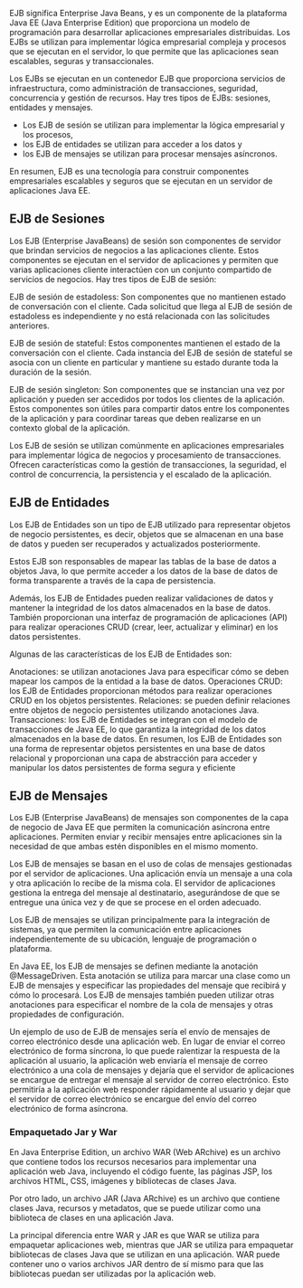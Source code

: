 EJB significa Enterprise Java Beans, y es un componente de la plataforma Java EE (Java Enterprise Edition) que proporciona un modelo de programación para desarrollar aplicaciones empresariales distribuidas. Los EJBs se utilizan para implementar lógica empresarial compleja y procesos que se ejecutan en el servidor, lo que permite que las aplicaciones sean escalables, seguras y transaccionales.

Los EJBs se ejecutan en un contenedor EJB que proporciona servicios de infraestructura, como administración de transacciones, seguridad, concurrencia y gestión de recursos. 
Hay tres tipos de EJBs: sesiones, entidades y mensajes. 
- Los EJB de sesión se utilizan para implementar la lógica empresarial y los procesos, 
- los EJB de entidades se utilizan para acceder a los datos y 
- los EJB de mensajes se utilizan para procesar mensajes asíncronos.

En resumen, EJB es una tecnología para construir componentes empresariales escalables y seguros que se ejecutan en un servidor de aplicaciones Java EE.

## EJB de Sesiones

Los EJB (Enterprise JavaBeans) de sesión son componentes de servidor que brindan servicios de negocios a las aplicaciones cliente. Estos componentes se ejecutan en el servidor de aplicaciones y permiten que varias aplicaciones cliente interactúen con un conjunto compartido de servicios de negocios. Hay tres tipos de EJB de sesión:

EJB de sesión de estadoless: Son componentes que no mantienen estado de conversación con el cliente. Cada solicitud que llega al EJB de sesión de estadoless es independiente y no está relacionada con las solicitudes anteriores.

EJB de sesión de stateful: Estos componentes mantienen el estado de la conversación con el cliente. Cada instancia del EJB de sesión de stateful se asocia con un cliente en particular y mantiene su estado durante toda la duración de la sesión.

EJB de sesión singleton: Son componentes que se instancian una vez por aplicación y pueden ser accedidos por todos los clientes de la aplicación. Estos componentes son útiles para compartir datos entre los componentes de la aplicación y para coordinar tareas que deben realizarse en un contexto global de la aplicación.

Los EJB de sesión se utilizan comúnmente en aplicaciones empresariales para implementar lógica de negocios y procesamiento de transacciones. Ofrecen características como la gestión de transacciones, la seguridad, el control de concurrencia, la persistencia y el escalado de la aplicación.

## EJB de Entidades

Los EJB de Entidades son un tipo de EJB utilizado para representar objetos de negocio persistentes, es decir, objetos que se almacenan en una base de datos y pueden ser recuperados y actualizados posteriormente.

Estos EJB son responsables de mapear las tablas de la base de datos a objetos Java, lo que permite acceder a los datos de la base de datos de forma transparente a través de la capa de persistencia.

Además, los EJB de Entidades pueden realizar validaciones de datos y mantener la integridad de los datos almacenados en la base de datos. También proporcionan una interfaz de programación de aplicaciones (API) para realizar operaciones CRUD (crear, leer, actualizar y eliminar) en los datos persistentes.

Algunas de las características de los EJB de Entidades son:

Anotaciones: se utilizan anotaciones Java para especificar cómo se deben mapear los campos de la entidad a la base de datos.
Operaciones CRUD: los EJB de Entidades proporcionan métodos para realizar operaciones CRUD en los objetos persistentes.
Relaciones: se pueden definir relaciones entre objetos de negocio persistentes utilizando anotaciones Java.
Transacciones: los EJB de Entidades se integran con el modelo de transacciones de Java EE, lo que garantiza la integridad de los datos almacenados en la base de datos.
En resumen, los EJB de Entidades son una forma de representar objetos persistentes en una base de datos relacional y proporcionan una capa de abstracción para acceder y manipular los datos persistentes de forma segura y eficiente

## EJB de Mensajes

Los EJB (Enterprise JavaBeans) de mensajes son componentes de la capa de negocio de Java EE que permiten la comunicación asíncrona entre aplicaciones. Permiten enviar y recibir mensajes entre aplicaciones sin la necesidad de que ambas estén disponibles en el mismo momento.

Los EJB de mensajes se basan en el uso de colas de mensajes gestionadas por el servidor de aplicaciones. Una aplicación envía un mensaje a una cola y otra aplicación lo recibe de la misma cola. El servidor de aplicaciones gestiona la entrega del mensaje al destinatario, asegurándose de que se entregue una única vez y de que se procese en el orden adecuado.

Los EJB de mensajes se utilizan principalmente para la integración de sistemas, ya que permiten la comunicación entre aplicaciones independientemente de su ubicación, lenguaje de programación o plataforma.

En Java EE, los EJB de mensajes se definen mediante la anotación @MessageDriven. Esta anotación se utiliza para marcar una clase como un EJB de mensajes y especificar las propiedades del mensaje que recibirá y cómo lo procesará. Los EJB de mensajes también pueden utilizar otras anotaciones para especificar el nombre de la cola de mensajes y otras propiedades de configuración.

Un ejemplo de uso de EJB de mensajes sería el envío de mensajes de correo electrónico desde una aplicación web. En lugar de enviar el correo electrónico de forma síncrona, lo que puede ralentizar la respuesta de la aplicación al usuario, la aplicación web enviaría el mensaje de correo electrónico a una cola de mensajes y dejaría que el servidor de aplicaciones se encargue de entregar el mensaje al servidor de correo electrónico. Esto permitiría a la aplicación web responder rápidamente al usuario y dejar que el servidor de correo electrónico se encargue del envío del correo electrónico de forma asíncrona.

### Empaquetado Jar y War

En Java Enterprise Edition, un archivo WAR (Web ARchive) es un archivo que contiene todos los recursos necesarios para implementar una aplicación web Java, incluyendo el código fuente, las páginas JSP, los archivos HTML, CSS, imágenes y bibliotecas de clases Java.

Por otro lado, un archivo JAR (Java ARchive) es un archivo que contiene clases Java, recursos y metadatos, que se puede utilizar como una biblioteca de clases en una aplicación Java.

La principal diferencia entre WAR y JAR es que WAR se utiliza para empaquetar aplicaciones web, mientras que JAR se utiliza para empaquetar bibliotecas de clases Java que se utilizan en una aplicación. WAR puede contener uno o varios archivos JAR dentro de sí mismo para que las bibliotecas puedan ser utilizadas por la aplicación web.